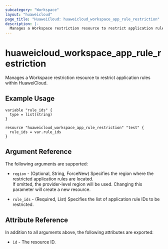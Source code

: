 ```yaml
---
subcategory: "Workspace"
layout: "huaweicloud"
page_title: "HuaweiCloud: huaweicloud_workspace_app_rule_restriction"
description: |-
  Manages a Workspace restriction resource to restrict application rules within HuaweiCloud.
---
```


# huaweicloud_workspace_app_rule_restriction

Manages a Workspace restriction resource to restrict application rules within HuaweiCloud.

## Example Usage

```hcl
variable "rule_ids" {
  type = list(string)
}

resource "huaweicloud_workspace_app_rule_restriction" "test" {
  rule_ids = var.rule_ids
}
```

## Argument Reference

The following arguments are supported:

* `region` - (Optional, String, ForceNew) Specifies the region where the restricted application rules are located.  
  If omitted, the provider-level region will be used.
  Changing this parameter will create a new resource.

* `rule_ids` - (Required, List) Specifies the list of application rule IDs to be restricted.

## Attribute Reference

In addition to all arguments above, the following attributes are exported:

* `id` - The resource ID.
